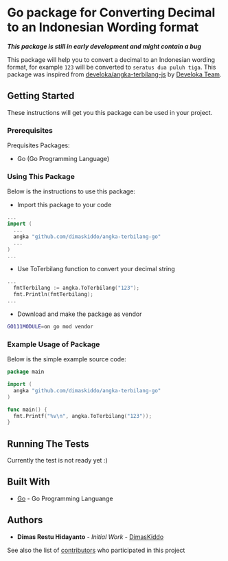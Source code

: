 # Go package for Converting Decimal to an Indonesian Wording format

***This package is still in early development and might contain a bug***

This package will help you to convert a decimal to an Indonesian wording format, for example `123` will be converted to `seratus dua puluh tiga`. This package was inspired from [develoka/angka-terbilang-js](https://github.com/develoka/angka-terbilang-js) by [Develoka Team](https://github.com/develoka).

## Getting Started

These instructions will get you this package can be used in your project.

### Prerequisites

Prequisites Packages:
* Go (Go Programming Language)

### Using This Package

Below is the instructions to use this package:
* Import this package to your code
```go
...
import (
  ...
  angka "github.com/dimaskiddo/angka-terbilang-go"
  ...
)
...
```
* Use ToTerbilang function to convert your decimal string
```go
...
  fmtTerbilang := angka.ToTerbilang("123");
  fmt.Println(fmtTerbilang);
...
```
* Download and make the package as vendor
```sh
GO111MODULE=on go mod vendor
```

### Example Usage of Package

Below is the simple example source code:
```go
package main

import (
  angka "github.com/dimaskiddo/angka-terbilang-go"
)

func main() {
  fmt.Printf("%v\n", angka.ToTerbilang("123"));
}
```

## Running The Tests

Currently the test is not ready yet :)

## Built With

* [Go](https://golang.org/) - Go Programming Languange

## Authors

* **Dimas Restu Hidayanto** - *Initial Work* - [DimasKiddo](https://github.com/dimaskiddo)

See also the list of [contributors](https://github.com/dimaskiddo/angka-terbilang-go/contributors) who participated in this project
